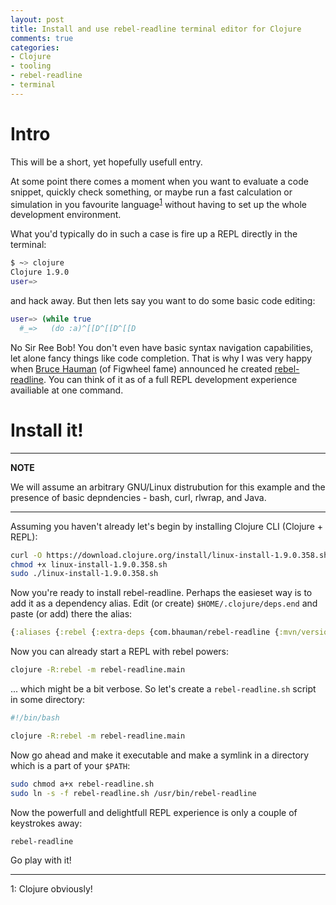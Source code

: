 ```yaml
---
layout: post
title: Install and use rebel-readline terminal editor for Clojure
comments: true
categories:
- Clojure
- tooling
- rebel-readline
- terminal
---
```


# Intro

This will be a short, yet hopefully usefull entry.

At some point there comes a moment when you want to evaluate a code snippet, quickly check something, or maybe run a fast calculation or simulation in you favourite language<sup>[1](#footnote1)</sup> without having to set up the whole development environment.

What you'd typically do in such a case is fire up a REPL directly in the terminal:

```bash
$ ~> clojure
Clojure 1.9.0
user=>
```
and hack away. But then lets say you want to do some basic code editing:

```bash
user=> (while true
  #_=>   (do :a)^[[D^[[D^[[D
```

No Sir Ree Bob! You don't even have basic syntax navigation capabilities, let alone fancy things like code completion.
That is why I was very happy when [Bruce Hauman](https://github.com/bhauman) (of Figwheel fame) announced he created [rebel-readline](https://github.com/bhauman/rebel-readline).
You can think of it as of a full REPL development experience availiable at one command.

# Install it!

---
**NOTE**

We will assume an arbitrary GNU/Linux distrubution for this example and the presence of basic depndencies - bash, curl, rlwrap, and Java.

---

Assuming you haven't already let's begin by installing Clojure CLI (Clojure + REPL):

```bash
curl -O https://download.clojure.org/install/linux-install-1.9.0.358.sh
chmod +x linux-install-1.9.0.358.sh
sudo ./linux-install-1.9.0.358.sh
```

Now you're ready to install rebel-readline. Perhaps the easieset way is to add it as a dependency alias. Edit (or create) `$HOME/.clojure/deps.end` and paste (or add) there the alias:

```clojure
{:aliases {:rebel {:extra-deps {com.bhauman/rebel-readline {:mvn/version "0.1.1"}}}}}
```

Now you can already start a REPL with rebel powers:

```bash
clojure -R:rebel -m rebel-readline.main
```

... which might be a bit verbose. So let's create a `rebel-readline.sh` script in some directory:

```bash
#!/bin/bash

clojure -R:rebel -m rebel-readline.main
```

Now go ahead and make it executable and make a symlink in a directory which is a part of your `$PATH`:

```bash
sudo chmod a+x rebel-readline.sh
sudo ln -s -f rebel-readline.sh /usr/bin/rebel-readline
```

Now the powerfull and delightfull REPL experience is only a couple of keystrokes away:

```bash
rebel-readline
```
Go play with it!

---
<a name="footnote1">1</a>: Clojure obviously!
